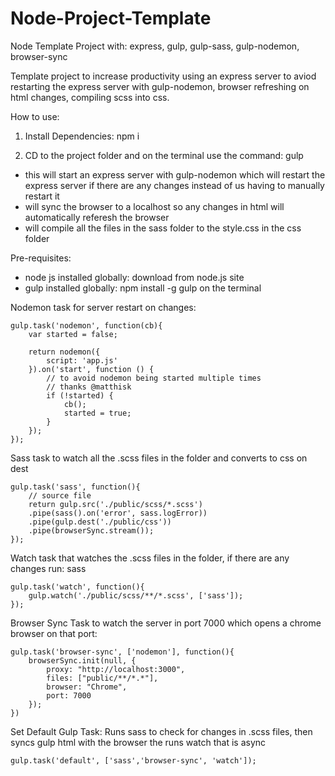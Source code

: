 # Node-Project-Template
Node Template Project with: express, gulp, gulp-sass, gulp-nodemon, browser-sync

Template project to increase productivity using an express server to aviod restarting the express server with gulp-nodemon, browser refreshing on html changes, compiling scss into css.

How to use:

1) Install Dependencies: npm i

2) CD to the project folder and on the terminal use the command: gulp
- this will start an express server with gulp-nodemon which will restart the express server if there are any changes instead of us having to manually restart it
- will sync the browser to a localhost so any changes in html will automatically referesh the browser
- will compile all the files in the sass folder to the style.css in the css folder

Pre-requisites:
- node js installed globally: download from node.js site
- gulp installed globally: npm install -g gulp on the terminal



Nodemon task for server restart on changes:

```
gulp.task('nodemon', function(cb){
    var started = false;
    
	return nodemon({
		script: 'app.js'
	}).on('start', function () {
		// to avoid nodemon being started multiple times
		// thanks @matthisk
		if (!started) {
			cb();
			started = true; 
		} 
	});
});
```

Sass task to watch all the .scss files in the folder and converts to css on dest
```
gulp.task('sass', function(){
    // source file
    return gulp.src('./public/scss/*.scss')
    .pipe(sass().on('error', sass.logError))
    .pipe(gulp.dest('./public/css'))
    .pipe(browserSync.stream());
});
```

Watch task that watches the .scss files in the folder, if there are any changes run: sass
```
gulp.task('watch', function(){
    gulp.watch('./public/scss/**/*.scss', ['sass']);
});
```

Browser Sync Task to watch the server in port 7000 which opens a chrome browser on that port:
```
gulp.task('browser-sync', ['nodemon'], function(){
    browserSync.init(null, {
        proxy: "http://localhost:3000",
        files: ["public/**/*.*"],
        browser: "Chrome",
        port: 7000
    });
})
```

Set Default Gulp Task:
Runs sass to check for changes in .scss files, then syncs gulp html with the browser the runs watch that is async
```
gulp.task('default', ['sass','browser-sync', 'watch']);
```

